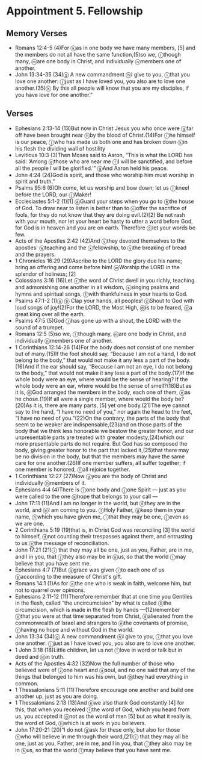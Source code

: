 #  Appointment 5. Fellowship

## Memory Verses
- Romans 12:4-5 (4)For <f>ⓚ</f>as in one body we have many members, <f>[5]</f> and the members do not all have the same function,(5)so we, <f>ⓛ</f>though many, <f>ⓜ</f>are one body in Christ, and individually <f>ⓝ</f>members one of another.
- John 13:34-35 (34)<J><f>ⓖ</f> A new commandment <f>ⓗ</f>I give to you, <f>ⓘ</f>that you love one another: <f>ⓙ</f>just as I have loved you, you also are to love one another.</J>(35)<J><f>ⓚ</f> By this all people will know that you are my disciples, if you have love for one another.”</J>

## Verses
- Ephesians 2:13-14 (13)But now in Christ Jesus you who once were <f>ⓖ</f>far off have been brought near <f>ⓗ</f>by the blood of Christ.(14)For <f>ⓘ</f>he himself is our peace, <f>ⓙ</f>who has made us both one and has broken down <f>ⓚ</f>in his flesh the dividing wall of hostility
- Leviticus 10:3 (3)Then Moses said to Aaron, “This is what the LORD has said: ‘Among <f>ⓔ</f>those who are near me <f>ⓕ</f>I will be sanctified, and before all the people I will be glorified.’” <f>ⓖ</f>And Aaron held his peace.
- John 4:24 (24)<J>God is spirit, and those who worship him must worship in spirit and truth.”</J>
- Psalms 95:6 (6)<pb/><t>Oh come, let us worship and bow down; </t><t>let us <f>ⓘ</f>kneel before the LORD, our <f>ⓙ</f>Maker!</t>
- Ecclesiastes 5:1-2 (1)<pb/><f>[1]</f> <f>ⓐ</f>Guard your steps when you go to <f>ⓑ</f>the house of God. To draw near to listen is better than to <f>ⓒ</f>offer the sacrifice of fools, for they do not know that they are doing evil.(2)<f>[2]</f> Be not rash with your mouth, nor let your heart be hasty to utter a word before God, for God is in heaven and you are on earth. Therefore <f>ⓓ</f>let your words be few.
- Acts of the Apostles 2:42 (42)<pb/>And <f>ⓥ</f>they devoted themselves to the apostles' <f>ⓦ</f>teaching and the <f>ⓧ</f>fellowship, to <f>ⓨ</f>the breaking of bread and the prayers.
- 1 Chronicles 16:29 (29)<t>Ascribe to the LORD the glory due his name; </t><t>bring an offering and come before him! </t><t><f>ⓦ</f>Worship the LORD in the splendor of holiness; <f>[2]</f></t>
- Colossians 3:16 (16)Let <f>ⓡ</f>the word of Christ dwell in you richly, teaching and admonishing one another in all wisdom, <f>ⓢ</f>singing psalms and hymns and spiritual songs, <f>ⓣ</f>with thankfulness in your hearts to God.
- Psalms 47:1-2 (1)<pb/><t><f>ⓐ</f> <f>ⓑ</f> Clap your hands, all peoples! </t><t><f>ⓒ</f>Shout to God with loud songs of joy!</t>(2)<t>For the LORD, the Most High, <f>ⓓ</f>is to be feared, </t><t><f>ⓔ</f>a great king over all the earth.</t>
- Psalms 47:5 (5)<pb/><t>God <f>ⓘ</f>has gone up with a shout, </t><t>the LORD with the sound of a trumpet.</t>
- Romans 12:5 (5)so we, <f>ⓛ</f>though many, <f>ⓜ</f>are one body in Christ, and individually <f>ⓝ</f>members one of another.
- 1 Corinthians 12:14-26 (14)<pb/>For the body does not consist of one member but of many.(15)If the foot should say, “Because I am not a hand, I do not belong to the body,” that would not make it any less a part of the body.(16)And if the ear should say, “Because I am not an eye, I do not belong to the body,” that would not make it any less a part of the body.(17)If the whole body were an eye, where would be the sense of hearing? If the whole body were an ear, where would be the sense of smell?(18)But as it is, <f>ⓓ</f>God arranged the members in the body, each one of them, <f>ⓔ</f>as he chose.(19)If all were a single member, where would the body be?(20)As it is, there are many parts, <f>[5]</f> yet one body.(21)<pb/>The eye cannot say to the hand, “I have no need of you,” nor again the head to the feet, “I have no need of you.”(22)On the contrary, the parts of the body that seem to be weaker are indispensable,(23)and on those parts of the body that we think less honorable we bestow the greater honor, and our unpresentable parts are treated with greater modesty,(24)which our more presentable parts do not require. But God has so composed the body, giving greater honor to the part that lacked it,(25)that there may be no division in the body, but that the members may have the same care for one another.(26)If one member suffers, all suffer together; if one member is honored, <f>ⓕ</f>all rejoice together.
- 1 Corinthians 12:27 (27)<pb/>Now <f>ⓖ</f>you are the body of Christ and individually <f>ⓗ</f>members of it.
- Ephesians 4:4 (4)There is <f>ⓘ</f>one body and <f>ⓙ</f>one Spirit — just as you were called to the one <f>ⓚ</f>hope that belongs to your call —
- John 17:11 (11)<J>And I am no longer in the world, but <f>ⓓ</f>they are in the world, and <f>ⓔ</f>I am coming to you. <f>ⓕ</f>Holy Father, <f>ⓖ</f>keep them in your name, <f>ⓗ</f>which you have given me, <f>ⓘ</f>that they may be one, <f>ⓙ</f>even as we are one.</J>
- 2 Corinthians 5:19 (19)that is, in Christ God was reconciling <f>[3]</f> the world to himself, <f>ⓓ</f>not counting their trespasses against them, and entrusting to us <f>ⓔ</f>the message of reconciliation.
- John 17:21 (21)<J><f>ⓘ</f> that they may all be one, just as you, Father, are in me, and I in you, that <f>ⓙ</f>they also may be in <f>ⓚ</f>us, so that the world <f>ⓛ</f>may believe that you have sent me.</J>
- Ephesians 4:7 (7)But <f>ⓠ</f>grace was given <f>ⓡ</f>to each one of us <f>ⓢ</f>according to the measure of Christ's gift.
- Romans 14:1 (1)<pb/>As for <f>ⓐ</f>the one who is weak in faith, welcome him, but not to quarrel over opinions.
- Ephesians 2:11-12 (11)<pb/>Therefore remember that at one time you Gentiles in the flesh, called “the uncircumcision” by what is called <f>ⓑ</f>the circumcision, which is made in the flesh by hands —(12)remember <f>ⓒ</f>that you were at that time separated from Christ, <f>ⓓ</f>alienated from the commonwealth of Israel and strangers to <f>ⓔ</f>the covenants of promise, <f>ⓕ</f>having no hope and without God in the world.
- John 13:34 (34)<J><f>ⓖ</f> A new commandment <f>ⓗ</f>I give to you, <f>ⓘ</f>that you love one another: <f>ⓙ</f>just as I have loved you, you also are to love one another.</J>
- 1 John 3:18 (18)Little children, let us not <f>ⓛ</f>love in word or talk but in deed and <f>ⓜ</f>in truth.
- Acts of the Apostles 4:32 (32)<pb/>Now the full number of those who believed were of <f>ⓩ</f>one heart and <f>ⓐ</f>soul, and no one said that any of the things that belonged to him was his own, but <f>ⓑ</f>they had everything in common.
- 1 Thessalonians 5:11 (11)Therefore encourage one another and build one another up, just as you are doing.
- 1 Thessalonians 2:13 (13)<pb/>And <f>ⓔ</f>we also thank God constantly <f>[4]</f> for this, that when you received <f>ⓕ</f>the word of God, which you heard from us, you accepted it <f>ⓖ</f>not as the word of men <f>[5]</f> but as what it really is, the word of God, <f>ⓗ</f>which is at work in you believers.
- John 17:20-21 (20)<pb/><J>“I do not <f>ⓖ</f>ask for these only, but also for those <f>ⓗ</f>who will believe in me through their word,</J>(21)<J><f>ⓘ</f> that they may all be one, just as you, Father, are in me, and I in you, that <f>ⓙ</f>they also may be in <f>ⓚ</f>us, so that the world <f>ⓛ</f>may believe that you have sent me.</J>
